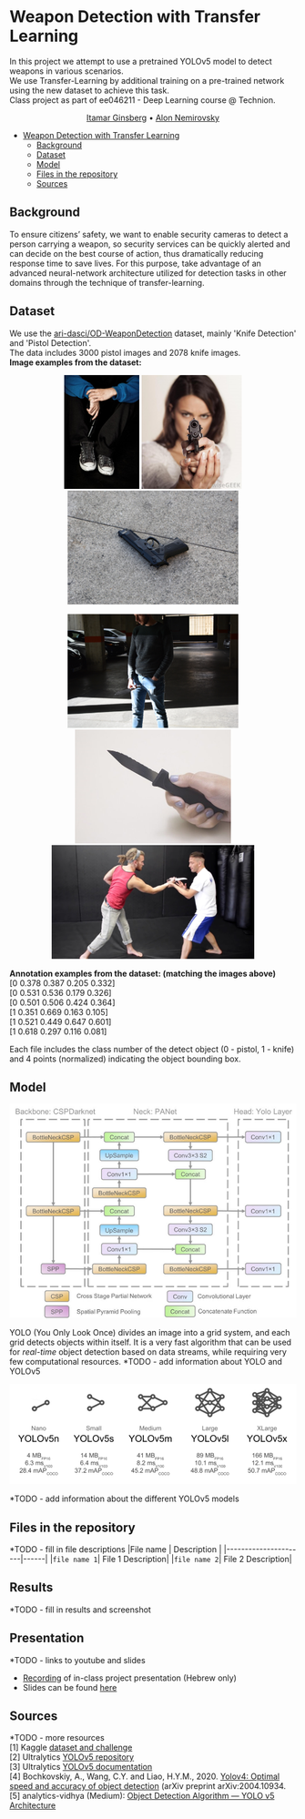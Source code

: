 # Weapon Detection with Transfer Learning
In this project we attempt to use a pretrained YOLOv5 model to detect weapons in various scenarios.  
We use Transfer-Learning by additional training on a pre-trained network using the new dataset to achieve this task.  
Class project as part of ee046211 - Deep Learning course @ Technion.  
<p align="center">
    <a href="https://www.linkedin.com/in/itamar-ginsberg/">Itamar Ginsberg</a>  •  
    <a href="https://il.linkedin.com/in/alon-nemirovsky-3082651b4">Alon Nemirovsky</a>
</p>

- [Weapon Detection with Transfer Learning](#Weapon%20Detection%20with%20Transfer%20Learning)
  * [Background](#Background)  
  * [Dataset](#Dataset)  
  * [Model](#Model)  
  * [Files in the repository](#Files%20in%20the%20repository)
  * [Sources](#Sources)

## Background
To ensure citizens’ safety, we want to enable security cameras to detect a person carrying a weapon, so security services can be quickly alerted and can decide on the best course of action, thus dramatically reducing response time to save lives. 
For this purpose, take advantage of an advanced neural-network architecture utilized for detection tasks in other domains through the technique of transfer-learning.

## Dataset
We use the [ari-dasci/OD-WeaponDetection](https://github.com/ari-dasci/OD-WeaponDetection) dataset, mainly 'Knife Detection' and 'Pistol Detection'.  
The data includes 3000 pistol images and 2078 knife images.  
**Image examples from the dataset:**  

<p align="center">
<img src="repository_images/armas%20(107).jpg" height="200" > <img src="repository_images/armas%20(2070).jpg" height="200"> <img src="repository_images/armas%20(1101).jpg" height="200">  </p>
<p align="center">
<img src="repository_images/DSC_00481.JPG" height="200"> <img src="repository_images/knife_48.jpg" height="200"> <img src = "repository_images/KravMagaKnifeDefenseTechniques249.jpg" height="200"> </p>

**Annotation examples from the dataset: (matching the images above)**  
 [0 0.378 0.387 0.205 0.332]  
 [0 0.531 0.536 0.179 0.326]  
 [0 0.501 0.506 0.424 0.364]  
 [1 0.351 0.669 0.163 0.105]  
 [1 0.521 0.449 0.647 0.601]  
 [1 0.618 0.297 0.116 0.081]  

Each file includes the class number of the detect object (0 - pistol, 1 - knife) and 4 points (normalized) indicating the object bounding box.

## Model
<p align="center">
<img src="repository_images/YOLOv5%20Structure.png" width="600" >
</p>

YOLO (You Only Look Once) divides an image into a grid system, and each grid detects objects within itself. It is a very fast algorithm that can be used for *real-time* object detection based on data streams, while requiring very few computational resources.
*TODO - add information about YOLO and YOLOv5

<p align="center">
<img src="repository_images/YOLOv5%20models.png" width="600" >
</p>
*TODO - add information about the different YOLOv5 models

## Files in the repository

*TODO - fill in file descriptions
|File name         | Description |
|----------------------|------|
|`file name 1`| File 1 Description|
|`file name 2`| File 2 Description|

## Results
*TODO - fill in results and screenshot

## Presentation
*TODO - links to youtube and slides
- [Recording](URL) of in-class project presentation (Hebrew only)
- Slides can be found [here](https://docs.google.com/presentation/d/1YwvSj-yY5Msszw83hv6qB6qxPFPEGPw6swNo3wLiULk/edit?usp=sharing)

## Sources  
*TODO - more resources  
[1] Kaggle [dataset and challenge](https://www.kaggle.com/c/cassava-leaf-disease-classification)   
[2] Ultralytics [YOLOv5 repository](https://github.com/ultralytics/yolov5)   
[3] Ultralytics [YOLOv5 documentation](https://docs.ultralytics.com/)  
[4] Bochkovskiy, A., Wang, C.Y. and Liao, H.Y.M., 2020. [Yolov4: Optimal speed and accuracy of object detection](https://arxiv.org/abs/2004.10934) (arXiv preprint arXiv:2004.10934.  
[5] analytics-vidhya (Medium): [Object Detection Algorithm — YOLO v5 Architecture](https://medium.com/analytics-vidhya/object-detection-algorithm-yolo-v5-architecture-89e0a35472ef)
